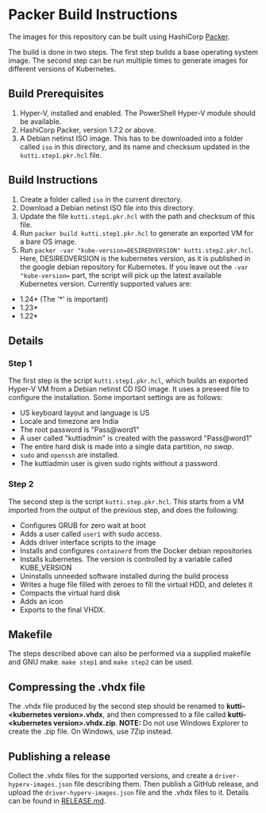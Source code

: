 # Packer Build Instructions

The images for this repository can be built using HashiCorp [Packer](https://www.packer.io/).

The build is done in two steps. The first step builds a base operating system image. The
second step can be run multiple times to generate images for different versions of Kubernetes.

## Build Prerequisites

1. Hyper-V, installed and enabled. The PowerShell Hyper-V module should be available.
2. HashiCorp Packer, version 1.7.2 or above.
3. A Debian netinst ISO image. This has to be downloaded into a folder called `iso` in this directory, and its name and checksum updated in the `kutti.step1.pkr.hcl` file.

## Build Instructions

1. Create a folder called `iso` in the current directory.
2. Download a Debian netinst ISO file into this directory.
3. Update the file `kutti.step1.pkr.hcl` with the path and checksum of this file.
4. Run `packer build kutti.step1.pkr.hcl` to generate an exported VM for a bare OS image.
5. Run `packer -var "kube-version=DESIREDVERSION" kutti.step2.pkr.hcl`. Here, DESIREDVERSION is the kubernetes version, as it is published in the google debian repository for Kubernetes. If you leave out the `-var "kube-version=` part, the script will pick up the latest available Kubernetes version. Currently supported values are:

* 1.24\* (The '*' is important)
* 1.23*
* 1.22*

## Details

### Step 1

The first step is the script `kutti.step1.pkr.hcl`, which builds an exported Hyper-V VM from a Debian netinst CD ISO image. It uses a preseed file to configure the installation. Some important settings are as follows:

* US keyboard layout and language is US
* Locale and timezone are India
* The root password is "Pass@word1"
* A user called "kuttiadmin" is created with the password "Pass@word1"
* The entire hard disk is made into a single data partition, _no swap_.
* `sudo` and `openssh` are installed.
* The kuttiadmin user is given sudo rights without a password.

### Step 2

The second step is the script `kutti.step.pkr.hcl`. This starts from a VM imported from the output of the previous step, and does the following:

* Configures GRUB for zero wait at boot
* Adds a user called `user1` with sudo access.
* Adds driver interface scripts to the image
* Installs and configures `containerd` from the Docker debian repositories
* Installs kubernetes. The version is controlled by a variable called KUBE_VERSION
* Uninstalls unneeded software installed during the build process
* Writes a huge file filled with zeroes to fill the virtual HDD, and deletes it
* Compacts the virtual hard disk
* Adds an icon
* Exports to the final VHDX.

## Makefile

The steps described above can also be performed via a supplied makefile and GNU make.
`make step1` and `make step2` can be used.

## Compressing the .vhdx file

The .vhdx file produced by the second step should be renamed to **kutti-\<kubernetes version\>.vhdx**, and then compressed to a file called **kutti-\<kubernetes version\>.vhdx.zip**. **NOTE:** Do not use Windows Explorer to create the .zip file. On Windows, use 7Zip instead.

## Publishing a release

Collect the .vhdx files for the supported versions, and create a `driver-hyperv-images.json` file describing them. Then publish a GitHub release, and upload the `driver-hyperv-images.json` file and the .vhdx files to it. Details can be found in [RELEASE.md](RELEASE.md).
